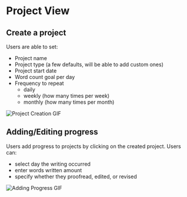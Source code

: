 # Project View

## Create a project
Users are able to set:
- Project name
- Project type
    (a few defaults, will be able to add custom ones)
- Project start date
- Word count goal per day
- Frequency to repeat
    - daily
    - weekly (how many times per week)
    - monthly (how many times per month)
    
![Project Creation GIF](/project-view_create.gif)

## Adding/Editing progress
Users add progress to projects by clicking on the created project.
Users can:
- select day the writing occurred
- enter words written amount
- specify whether they proofread, edited, or revised

![Adding Progress GIF](/project-view_progress.gif)